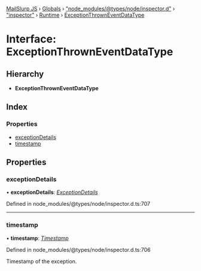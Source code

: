 [MailSlurp JS](../README.md) › [Globals](../globals.md) › ["node_modules/@types/node/inspector.d"](../modules/_node_modules__types_node_inspector_d_.md) › ["inspector"](../modules/_node_modules__types_node_inspector_d_._inspector_.md) › [Runtime](../modules/_node_modules__types_node_inspector_d_._inspector_.runtime.md) › [ExceptionThrownEventDataType](_node_modules__types_node_inspector_d_._inspector_.runtime.exceptionthrowneventdatatype.md)

# Interface: ExceptionThrownEventDataType

## Hierarchy

* **ExceptionThrownEventDataType**

## Index

### Properties

* [exceptionDetails](_node_modules__types_node_inspector_d_._inspector_.runtime.exceptionthrowneventdatatype.md#exceptiondetails)
* [timestamp](_node_modules__types_node_inspector_d_._inspector_.runtime.exceptionthrowneventdatatype.md#timestamp)

## Properties

###  exceptionDetails

• **exceptionDetails**: *[ExceptionDetails](_node_modules__types_node_inspector_d_._inspector_.runtime.exceptiondetails.md)*

Defined in node_modules/@types/node/inspector.d.ts:707

___

###  timestamp

• **timestamp**: *[Timestamp](../modules/_node_modules__types_node_inspector_d_._inspector_.runtime.md#timestamp)*

Defined in node_modules/@types/node/inspector.d.ts:706

Timestamp of the exception.
